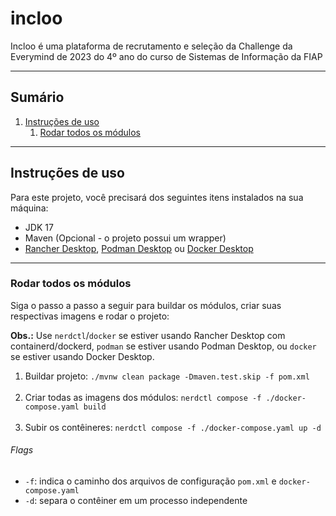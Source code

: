 # incloo

Incloo é uma plataforma de recrutamento e seleção da Challenge da Everymind de 2023 do 4º ano do curso de Sistemas de
Informação da FIAP

---

## Sumário

1. [Instruções de uso](#instruções-de-uso)
    1. [Rodar todos os módulos](#rodar-todos-os-módulos)

---

## Instruções de uso

Para este projeto, você precisará dos seguintes itens instalados na sua máquina:

- JDK 17
- Maven (Opcional - o projeto possui um wrapper)
- [Rancher Desktop](https://rancherdesktop.io/), [Podman Desktop](https://podman-desktop.io/)
  ou [Docker Desktop](https://www.docker.com/products/docker-desktop/)

---

### Rodar todos os módulos

Siga o passo a passo a seguir para buildar os módulos, criar suas respectivas imagens e rodar o projeto:

**Obs.:** Use `nerdctl`/`docker` se estiver usando Rancher Desktop com containerd/dockerd, `podman` se estiver usando
Podman Desktop, ou `docker` se estiver usando Docker Desktop.

1. Buildar projeto: `./mvnw clean package -Dmaven.test.skip -f pom.xml`  
   <br>
2. Criar todas as imagens dos módulos: `nerdctl compose -f ./docker-compose.yaml build`  
   <br>
3. Subir os contêineres: `nerdctl compose -f ./docker-compose.yaml up -d`

###### Flags

- `-f`: indica o caminho dos arquivos de configuração `pom.xml` e `docker-compose.yaml`
- `-d`: separa o contêiner em um processo independente
